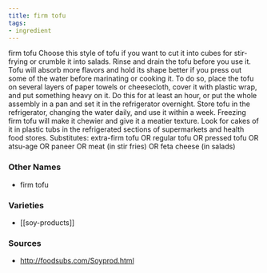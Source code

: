 ```yaml
---
title: firm tofu
tags:
- ingredient
---
```

firm tofu Choose this style of tofu if you want to cut it into cubes for stir-frying or crumble it into salads. Rinse and drain the tofu before you use it. Tofu will absorb more flavors and hold its shape better if you press out some of the water before marinating or cooking it. To do so, place the tofu on several layers of paper towels or cheesecloth, cover it with plastic wrap, and put something heavy on it. Do this for at least an hour, or put the whole assembly in a pan and set it in the refrigerator overnight. Store tofu in the refrigerator, changing the water daily, and use it within a week. Freezing firm tofu will make it chewier and give it a meatier texture. Look for cakes of it in plastic tubs in the refrigerated sections of supermarkets and health food stores. Substitutes: extra-firm tofu OR regular tofu OR pressed tofu OR atsu-age OR paneer OR meat (in stir fries) OR feta cheese (in salads)

### Other Names

* firm tofu

### Varieties

* [[soy-products]]

### Sources
* http://foodsubs.com/Soyprod.html
